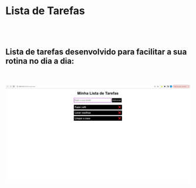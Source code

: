 <h1>Lista de Tarefas</h1>
<br>
<br>
<h2>Lista de tarefas desenvolvido para facilitar a sua rotina no dia a dia:</h2>
<br>
<br>
<img src="https://github.com/wellitonsansao07/To-Do-List/blob/main/todolist.png?raw=true"/>
